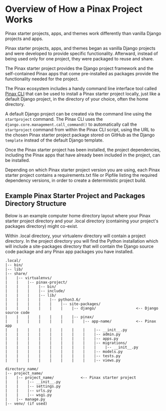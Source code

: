 # Overview of How a Pinax Project Works

Pinax starter projects, apps, and themes work differently than vanilla Django projects and apps. 

Pinax starter projects, apps, and themes began as vanilla Django projects and were developed to provide specific functionality. Afterward, instead of being used only for one project, they were packaged to reuse and share.

The Pinax starter project provides the Django project framework and the self-contained Pinax apps that come pre-installed as packages provide the functionality needed for the project.

The Pinax ecosystem includes a handy command line interface tool called [Pinax CLI](https://github.com/pinax/pinax-cli) that can be used to install a Pinax starter project locally, just like a default Django project, in the directory of your choice, often the home directory. 

A default Django project can be created via the command line using the ```startproject``` command. The Pinax CLI uses the ```django.core.management.call_command()``` to automatically call the ```startproject``` command from within the Pinax CLI script, using the URL to the chosen Pinax starter project package stored on GitHub as the Django ```template``` instead of the default Django template.

Once the Pinax starter project has been installed, the project dependencies, including the Pinax apps that have already been included in the project, can be installed.

Depending on which Pinax starter project version you are using, each Pinax starter project contains a requirements.txt file or Pipfile listing the required dependency versions, in order to create a deterministic project build.

## Example Pinax Starter Project and Packages Directory Structure

Below is an example computer home directory layout where your Pinax starter project directory and your .local directory (containing your project's packages directory) might co-exist.

Within .local directory, your virtualenv directory will contain a project directory. In the project directory you will find the Python installation which will include a site-packages directory that will contain the Django source code package and any Pinax app packages you have installed.

```shell
.local/
|-- bin/
|-- lib/
|-- share/
|    |-- virtualenvs/                
|    |    |-- pinax-project/
|    |    |    |-- bin/
|    |    |    |-- include/
|    |    |    |-- lib/
|    |    |    |    |-- python3.6/
|    |    |    |    |    |-- site-packages/
|    |    |    |    |    |    |-- django/                  <-- Django source code
|    |    |    |    |    |    |-- pinax/
|    |    |    |    |    |    |    |-- app-name/           <-- Pinax app
|    |    |    |    |    |    |    |    |-- __init__.py 
|    |    |    |    |    |    |    |    |-- admin.py 
|    |    |    |    |    |    |    |    |-- apps.py 
|    |    |    |    |    |    |    |    |-- migrations/ 
|    |    |    |    |    |    |    |    |    |-- __init__.py 
|    |    |    |    |    |    |    |    |-- models.py 
|    |    |    |    |    |    |    |    |-- tests.py
|    |    |    |    |    |    |    |    |-- views.py 

directory_name/
|-- project_name/
|    |-- project_name/            <-- Pinax starter project
|    |    |-- __init__.py
|    |    |-- settings.py
|    |    |-- urls.py
|    |    |-- wsgi.py
|    |-- manage.py
|-- venv/ (if used)
```
